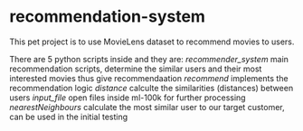 # recommendation-system

This pet project is to use MovieLens dataset to recommend movies to users.

There are 5 python scripts inside and they are:
*recommender_system* main recommendation scripts, determine the similar users and their most interested movies thus give recommendaation
*recommend* implements the recommendation logic
*distance* calculte the similarities (distances) between users
*input_file* open files inside ml-100k for further processing
*nearestNeighbours* calculate the most similar user to our target customer, can be used in the initial testing


